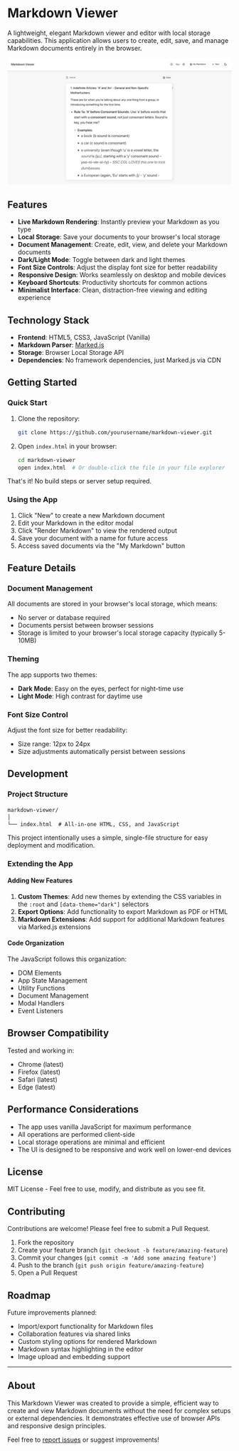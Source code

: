 # Markdown Viewer

A lightweight, elegant Markdown viewer and editor with local storage capabilities. This application allows users to create, edit, save, and manage Markdown documents entirely in the browser.

![Markdown Viewer Dark Mode](./light.png)

## Features

- **Live Markdown Rendering**: Instantly preview your Markdown as you type
- **Local Storage**: Save your documents to your browser's local storage
- **Document Management**: Create, edit, view, and delete your Markdown documents
- **Dark/Light Mode**: Toggle between dark and light themes
- **Font Size Controls**: Adjust the display font size for better readability
- **Responsive Design**: Works seamlessly on desktop and mobile devices
- **Keyboard Shortcuts**: Productivity shortcuts for common actions
- **Minimalist Interface**: Clean, distraction-free viewing and editing experience

## Technology Stack

- **Frontend**: HTML5, CSS3, JavaScript (Vanilla)
- **Markdown Parser**: [Marked.js](https://marked.js.org/)
- **Storage**: Browser Local Storage API
- **Dependencies**: No framework dependencies, just Marked.js via CDN

## Getting Started

### Quick Start

1. Clone the repository:
   ```bash
   git clone https://github.com/yourusername/markdown-viewer.git
   ```

2. Open `index.html` in your browser:
   ```bash
   cd markdown-viewer
   open index.html  # Or double-click the file in your file explorer
   ```

That's it! No build steps or server setup required.

### Using the App

1. Click "New" to create a new Markdown document
2. Edit your Markdown in the editor modal
3. Click "Render Markdown" to view the rendered output
4. Save your document with a name for future access
5. Access saved documents via the "My Markdown" button


## Feature Details

### Document Management

All documents are stored in your browser's local storage, which means:
- No server or database required
- Documents persist between browser sessions
- Storage is limited to your browser's local storage capacity (typically 5-10MB)

### Theming

The app supports two themes:
- **Dark Mode**: Easy on the eyes, perfect for night-time use
- **Light Mode**: High contrast for daytime use

### Font Size Control

Adjust the font size for better readability:
- Size range: 12px to 24px
- Size adjustments automatically persist between sessions

## Development

### Project Structure

```
markdown-viewer/
│
└── index.html  # All-in-one HTML, CSS, and JavaScript
```

This project intentionally uses a simple, single-file structure for easy deployment and modification.

### Extending the App

#### Adding New Features

1. **Custom Themes**: Add new themes by extending the CSS variables in the `:root` and `[data-theme="dark"]` selectors
2. **Export Options**: Add functionality to export Markdown as PDF or HTML
3. **Markdown Extensions**: Add support for additional Markdown features via Marked.js extensions

#### Code Organization

The JavaScript follows this organization:
- DOM Elements
- App State Management
- Utility Functions
- Document Management
- Modal Handlers
- Event Listeners

## Browser Compatibility

Tested and working in:
- Chrome (latest)
- Firefox (latest)
- Safari (latest)
- Edge (latest)

## Performance Considerations

- The app uses vanilla JavaScript for maximum performance
- All operations are performed client-side
- Local storage operations are minimal and efficient
- The UI is designed to be responsive and work well on lower-end devices

## License

MIT License - Feel free to use, modify, and distribute as you see fit.

## Contributing

Contributions are welcome! Please feel free to submit a Pull Request.

1. Fork the repository
2. Create your feature branch (`git checkout -b feature/amazing-feature`)
3. Commit your changes (`git commit -m 'Add some amazing feature'`)
4. Push to the branch (`git push origin feature/amazing-feature`)
5. Open a Pull Request

## Roadmap

Future improvements planned:
- Import/export functionality for Markdown files
- Collaboration features via shared links
- Custom styling options for rendered Markdown
- Markdown syntax highlighting in the editor
- Image upload and embedding support

---

## About

This Markdown Viewer was created to provide a simple, efficient way to create and view Markdown documents without the need for complex setups or external dependencies. It demonstrates effective use of browser APIs and responsive design principles.

Feel free to [report issues](https://github.com/yourusername/markdown-viewer/issues) or suggest improvements!
